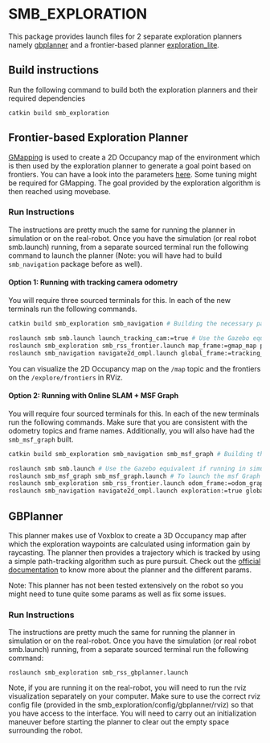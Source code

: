 # SMB_EXPLORATION

This package provides launch files for 2 separate exploration planners namely [gbplanner](https://github.com/ETHZ-RobotX/gbplanner_ros) and a frontier-based planner [exploration_lite](http://wiki.ros.org/explore_lite).

## Build instructions

Run the following command to build both the exploration planners and their required dependencies

```
catkin build smb_exploration
```

## Frontier-based Exploration Planner

[GMapping](http://wiki.ros.org/gmapping) is used to create a 2D Occupancy map of the environment which is then used by the exploration planner to generate a goal point based on frontiers. You can have a look into the parameters [here](http://wiki.ros.org/explore_lite). Some tuning might be required for GMapping. The goal provided by the exploration algorithm is then reached using movebase.

### Run Instructions 

The instructions are pretty much the same for running the planner in simulation or on the real-robot. Once you have the simulation (or real robot smb.launch) running, from a separate sourced terminal run the following command to launch the planner (Note: you will have had to build ```smb_navigation``` package before as well). 

#### Option 1: Running with tracking camera odometry
You will require three sourced terminals for this. In each of the new terminals run the following commands.
```bash
catkin build smb_exploration smb_navigation # Building the necessary packages if not done before
```
```bash
roslaunch smb smb.launch launch_tracking_cam:=true # Use the Gazebo equivalent if running in simulation with tracking cam flag
roslaunch smb_exploration smb_rss_frontier.launch map_frame:=gmap_map publish_odom_to_map:=true # Exploration + GMapping
roslaunch smb_navigation navigate2d_ompl.launch global_frame:=tracking_camera_odom exploration:=true global_frame:=gmap_map # Path Planner
```
You can visualize the 2D Occupancy map on the ```/map``` topic and the frontiers on the ```/explore/frontiers``` in RViz.

#### Option 2: Running with Online SLAM + MSF Graph
You will require four sourced terminals for this. In each of the new terminals run the following commands. Make sure that you are consistent with the odometry topics and frame names. Additionally, you will also have had the ```smb_msf_graph``` built.
```bash
catkin build smb_exploration smb_navigation smb_msf_graph # Building the necessary packages if not done before
```
```bash
roslaunch smb smb.launch # Use the Gazebo equivalent if running in simulation
roslaunch smb_msf_graph smb_msf_graph.launch # To launch the msf Graph State Estimation
roslaunch smb_exploration smb_rss_frontier.launch odom_frame:=odom_graph_msf map_frame:=gmap_map publish_odom_to_map:=true # Exploration + GMapping
roslaunch smb_navigation navigate2d_ompl.launch exploration:=true global_frame:=gmap_map odom_topic:=/graph_msf/est_odometry_odom_imu # Path Planner
```


## GBPlanner

This planner makes use of Voxblox to create a 3D Occupancy map after which the exploration waypoints are calculated using information gain by raycasting. The planner then provides a trajectory which is tracked by using a simple path-tracking algorithm such as pure pursuit. Check out the [official documentation](https://github.com/ntnu-arl/gbplanner_ros/wiki) to know more about the planner and the different params.

Note: This planner has not been tested extensively on the robot so you might need to tune quite some params as well as fix some issues.

### Run Instructions 

The instructions are pretty much the same for running the planner in simulation or on the real-robot. Once you have the simulation (or real robot smb.launch) running, from a separate sourced terminal run the following command:

```
roslaunch smb_exploration smb_rss_gbplanner.launch
```

Note, if you are running it on the real-robot, you will need to run the rviz visualization separately on your computer. Make sure to use the correct rviz config file (provided in the smb_exploration/config/gbplanner/rviz) so that you have access to the interface.
You will need to carry out an initialization maneuver before starting the planner to clear out the empty space surrounding the robot.

